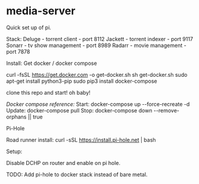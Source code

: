 # media-server

Quick set up of pi.

Stack:
Deluge - torrent client - port 8112
Jackett - torrent indexer - port 9117
Sonarr - tv show management - port 8989
Radarr - movie management - port 7878

Install:
Get docker / docker compose

curl -fsSL https://get.docker.com -o get-docker.sh
sh get-docker.sh
sudo apt-get install python3-pip
sudo pip3 install docker-compose

clone this repo and start! oh baby!

*Docker compose reference:*
Start: docker-compose up --force-recreate -d
Update: docker-compose pull
Stop: docker-compose down --remove-orphans || true

Pi-Hole

Road runner install:
curl -sSL https://install.pi-hole.net | bash

Setup:

Disable DCHP on router and enable on pi hole.






TODO: Add pi-hole to docker stack instead of bare metal.